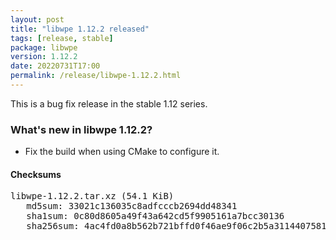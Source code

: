 ```yaml
---
layout: post
title: "libwpe 1.12.2 released"
tags: [release, stable]
package: libwpe
version: 1.12.2
date: 20220731T17:00
permalink: /release/libwpe-1.12.2.html
---
```


This is a bug fix release in the stable 1.12 series.

### What's new in libwpe 1.12.2?

- Fix the build when using CMake to configure it.

#### Checksums

<pre>
libwpe-1.12.2.tar.xz (54.1 KiB)
   md5sum: 33021c136035c8adfcccb2694dd48341
   sha1sum: 0c80d8605a49f43a642cd5f9905161a7bcc30136
   sha256sum: 4ac4fd0a8b562b721bffd0f46ae9f06c2b5a3114407581978be875a9d651642a
</pre>
